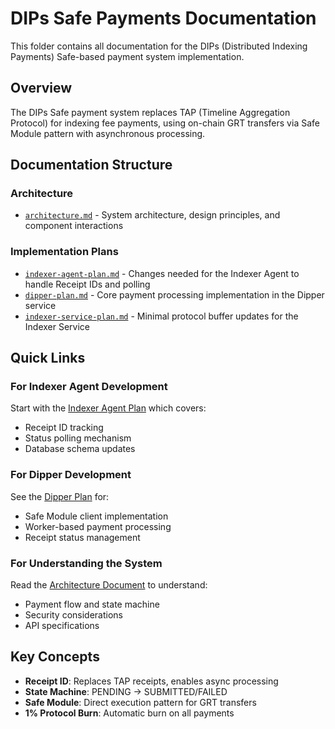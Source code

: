 # DIPs Safe Payments Documentation

This folder contains all documentation for the DIPs (Distributed Indexing Payments) Safe-based payment system implementation.

## Overview

The DIPs Safe payment system replaces TAP (Timeline Aggregation Protocol) for indexing fee payments, using on-chain GRT transfers via Safe Module pattern with asynchronous processing.

## Documentation Structure

### Architecture
- [`architecture.md`](./architecture.md) - System architecture, design principles, and component interactions

### Implementation Plans
- [`indexer-agent-plan.md`](./indexer-agent-plan.md) - Changes needed for the Indexer Agent to handle Receipt IDs and polling
- [`dipper-plan.md`](./dipper-plan.md) - Core payment processing implementation in the Dipper service
- [`indexer-service-plan.md`](./indexer-service-plan.md) - Minimal protocol buffer updates for the Indexer Service

## Quick Links

### For Indexer Agent Development
Start with the [Indexer Agent Plan](./indexer-agent-plan.md) which covers:
- Receipt ID tracking
- Status polling mechanism
- Database schema updates

### For Dipper Development
See the [Dipper Plan](./dipper-plan.md) for:
- Safe Module client implementation
- Worker-based payment processing
- Receipt status management

### For Understanding the System
Read the [Architecture Document](./architecture.md) to understand:
- Payment flow and state machine
- Security considerations
- API specifications

## Key Concepts

- **Receipt ID**: Replaces TAP receipts, enables async processing
- **State Machine**: PENDING → SUBMITTED/FAILED
- **Safe Module**: Direct execution pattern for GRT transfers
- **1% Protocol Burn**: Automatic burn on all payments